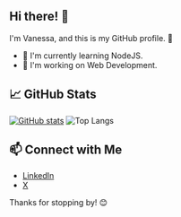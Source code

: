 ## Hi there! 👋

I'm Vanessa, and this is my GitHub profile. 🚀

- 🌱 I'm currently learning NodeJS.
- 🔭 I'm working on Web Development.

## 📈 GitHub Stats

[![GitHub stats](https://github-readme-stats.vercel.app/api?username=vanymartins2&show_icons=true&theme=react)](https://github.com/vanymartins2) ![Top Langs](https://github-readme-stats.vercel.app/api/top-langs/?username=vanymartins2&layout=compact&theme=react)

## 📫 Connect with Me

- [LinkedIn](https://www.linkedin.com/in/vanessa-martins2)
- [X](https://twitter.com/vanymartins2)

Thanks for stopping by! 😊
